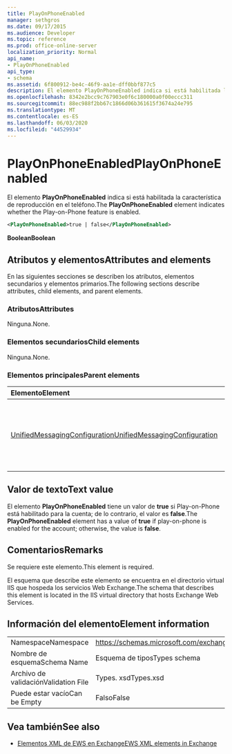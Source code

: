```yaml
---
title: PlayOnPhoneEnabled
manager: sethgros
ms.date: 09/17/2015
ms.audience: Developer
ms.topic: reference
ms.prod: office-online-server
localization_priority: Normal
api_name:
- PlayOnPhoneEnabled
api_type:
- schema
ms.assetid: 6f800912-be4c-46f9-aa1e-dff0bbf877c5
description: El elemento PlayOnPhoneEnabled indica si está habilitada la característica de reproducción en el teléfono.
ms.openlocfilehash: 8342e2bcc9c767903e0f6c180000a0f00eccc311
ms.sourcegitcommit: 88ec988f2bb67c1866d06b361615f3674a24e795
ms.translationtype: MT
ms.contentlocale: es-ES
ms.lasthandoff: 06/03/2020
ms.locfileid: "44529934"
---
```

# <a name="playonphoneenabled"></a><span data-ttu-id="f7755-103">PlayOnPhoneEnabled</span><span class="sxs-lookup"><span data-stu-id="f7755-103">PlayOnPhoneEnabled</span></span>

<span data-ttu-id="f7755-104">El elemento **PlayOnPhoneEnabled** indica si está habilitada la característica de reproducción en el teléfono.</span><span class="sxs-lookup"><span data-stu-id="f7755-104">The **PlayOnPhoneEnabled** element indicates whether the Play-on-Phone feature is enabled.</span></span> 
  
```XML
<PlayOnPhoneEnabled>true | false</PlayOnPhoneEnabled>
```

 <span data-ttu-id="f7755-105">**Boolean**</span><span class="sxs-lookup"><span data-stu-id="f7755-105">**Boolean**</span></span>
## <a name="attributes-and-elements"></a><span data-ttu-id="f7755-106">Atributos y elementos</span><span class="sxs-lookup"><span data-stu-id="f7755-106">Attributes and elements</span></span>

<span data-ttu-id="f7755-107">En las siguientes secciones se describen los atributos, elementos secundarios y elementos primarios.</span><span class="sxs-lookup"><span data-stu-id="f7755-107">The following sections describe attributes, child elements, and parent elements.</span></span>
  
### <a name="attributes"></a><span data-ttu-id="f7755-108">Atributos</span><span class="sxs-lookup"><span data-stu-id="f7755-108">Attributes</span></span>

<span data-ttu-id="f7755-109">Ninguna.</span><span class="sxs-lookup"><span data-stu-id="f7755-109">None.</span></span>
  
### <a name="child-elements"></a><span data-ttu-id="f7755-110">Elementos secundarios</span><span class="sxs-lookup"><span data-stu-id="f7755-110">Child elements</span></span>

<span data-ttu-id="f7755-111">Ninguna.</span><span class="sxs-lookup"><span data-stu-id="f7755-111">None.</span></span>
  
### <a name="parent-elements"></a><span data-ttu-id="f7755-112">Elementos principales</span><span class="sxs-lookup"><span data-stu-id="f7755-112">Parent elements</span></span>

|<span data-ttu-id="f7755-113">**Elemento**</span><span class="sxs-lookup"><span data-stu-id="f7755-113">**Element**</span></span>|<span data-ttu-id="f7755-114">**Descripción**</span><span class="sxs-lookup"><span data-stu-id="f7755-114">**Description**</span></span>|
|:-----|:-----|
|[<span data-ttu-id="f7755-115">UnifiedMessagingConfiguration</span><span class="sxs-lookup"><span data-stu-id="f7755-115">UnifiedMessagingConfiguration</span></span>](unifiedmessagingconfiguration.md) <br/> |<span data-ttu-id="f7755-116">Contiene la información de configuración del servicio de mensajería unificada.</span><span class="sxs-lookup"><span data-stu-id="f7755-116">Contains configuration information for the Unified Messaging service.</span></span>  <br/> |
   
## <a name="text-value"></a><span data-ttu-id="f7755-117">Valor de texto</span><span class="sxs-lookup"><span data-stu-id="f7755-117">Text value</span></span>

<span data-ttu-id="f7755-118">El elemento **PlayOnPhoneEnabled** tiene un valor de **true** si Play-on-Phone está habilitado para la cuenta; de lo contrario, el valor es **false**.</span><span class="sxs-lookup"><span data-stu-id="f7755-118">The **PlayOnPhoneEnabled** element has a value of **true** if play-on-phone is enabled for the account; otherwise, the value is **false**.</span></span>
  
## <a name="remarks"></a><span data-ttu-id="f7755-119">Comentarios</span><span class="sxs-lookup"><span data-stu-id="f7755-119">Remarks</span></span>

<span data-ttu-id="f7755-120">Se requiere este elemento.</span><span class="sxs-lookup"><span data-stu-id="f7755-120">This element is required.</span></span>
  
<span data-ttu-id="f7755-121">El esquema que describe este elemento se encuentra en el directorio virtual IIS que hospeda los servicios Web Exchange.</span><span class="sxs-lookup"><span data-stu-id="f7755-121">The schema that describes this element is located in the IIS virtual directory that hosts Exchange Web Services.</span></span>
  
## <a name="element-information"></a><span data-ttu-id="f7755-122">Información del elemento</span><span class="sxs-lookup"><span data-stu-id="f7755-122">Element information</span></span>

|||
|:-----|:-----|
|<span data-ttu-id="f7755-123">Namespace</span><span class="sxs-lookup"><span data-stu-id="f7755-123">Namespace</span></span>  <br/> |https://schemas.microsoft.com/exchange/services/2006/types  <br/> |
|<span data-ttu-id="f7755-124">Nombre de esquema</span><span class="sxs-lookup"><span data-stu-id="f7755-124">Schema Name</span></span>  <br/> |<span data-ttu-id="f7755-125">Esquema de tipos</span><span class="sxs-lookup"><span data-stu-id="f7755-125">Types schema</span></span>  <br/> |
|<span data-ttu-id="f7755-126">Archivo de validación</span><span class="sxs-lookup"><span data-stu-id="f7755-126">Validation File</span></span>  <br/> |<span data-ttu-id="f7755-127">Types. xsd</span><span class="sxs-lookup"><span data-stu-id="f7755-127">Types.xsd</span></span>  <br/> |
|<span data-ttu-id="f7755-128">Puede estar vacío</span><span class="sxs-lookup"><span data-stu-id="f7755-128">Can be Empty</span></span>  <br/> |<span data-ttu-id="f7755-129">Falso</span><span class="sxs-lookup"><span data-stu-id="f7755-129">False</span></span>  <br/> |
   
## <a name="see-also"></a><span data-ttu-id="f7755-130">Vea también</span><span class="sxs-lookup"><span data-stu-id="f7755-130">See also</span></span>



- [<span data-ttu-id="f7755-131">Elementos XML de EWS en Exchange</span><span class="sxs-lookup"><span data-stu-id="f7755-131">EWS XML elements in Exchange</span></span>](ews-xml-elements-in-exchange.md)

